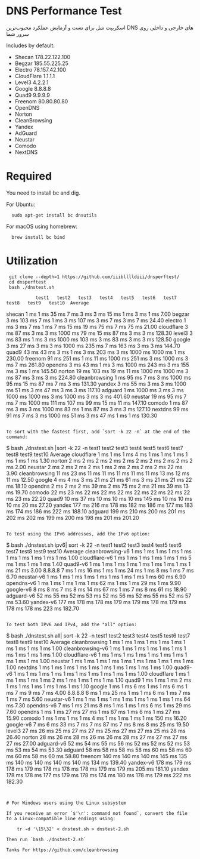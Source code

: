 # DNS Performance Test

اسکریپت شل برای تست و آزمایش عملکرد محبوب‌ترین DNS های خارجی و داخلی روی سرور شما

Includes by default:
 * Shecan 178.22.122.100
 * Begzar 185.55.225.25
 * Electro 78.157.42.100
 * CloudFlare 1.1.1.1
 * Level3 4.2.2.1
 * Google 8.8.8.8
 * Quad9 9.9.9.9
 * Freenom 80.80.80.80
 * OpenDNS
 * Norton
 * CleanBrowsing
 * Yandex
 * AdGuard
 * Neustar
 * Comodo
 * NextDNS

# Required 

You need to install bc and dig. 

For Ubuntu:

```
  sudo apt-get install bc dnsutils
```

For macOS using homebrew:

```
  brew install bc bind
```

# Utilization

``` 
 git clone --depth=1 https://github.com/iiiblllldiii/dnsperftest/
 cd dnsperftest
 bash ./dnstest.sh
```
               test1   test2   test3   test4   test5   test6   test7   test8   test9   test10  Average 
shecan               1 ms    1 ms    35 ms   7 ms    3 ms    3 ms    15 ms   1 ms    3 ms    1 ms      7.00
begzar               3 ms    103 ms  7 ms    1 ms    3 ms    107 ms  3 ms    7 ms    3 ms    7 ms      24.40
electro              1 ms    3 ms    7 ms    1 ms    7 ms    15 ms   19 ms   75 ms   7 ms    75 ms     21.00
cloudflare           3 ms    87 ms   3 ms    3 ms    1000 ms 79 ms   15 ms   87 ms   3 ms    3 ms      128.30
level3               3 ms    83 ms   1 ms    3 ms    1000 ms 103 ms  3 ms    83 ms   3 ms    3 ms      128.50
google               3 ms    27 ms   3 ms    3 ms    1000 ms 235 ms  7 ms    163 ms  3 ms    3 ms      144.70
quad9                43 ms   43 ms   3 ms    1 ms    3 ms    203 ms  3 ms    1000 ms 1000 ms 1 ms      230.00
freenom              91 ms   251 ms  1 ms    11 ms   1000 ms 251 ms  3 ms    1000 ms 3 ms    7 ms      261.80
opendns              3 ms    43 ms   1 ms    3 ms    1000 ms 243 ms  3 ms    155 ms  3 ms    1 ms      145.50
norton               19 ms   103 ms  19 ms   11 ms   1000 ms 1000 ms 3 ms    87 ms   3 ms    3 ms      224.80
cleanbrowsing        1 ms    95 ms   7 ms    3 ms    1000 ms 95 ms   15 ms   87 ms   7 ms    3 ms      131.30
yandex               3 ms    55 ms   3 ms    3 ms    1000 ms 51 ms   3 ms    47 ms   3 ms    3 ms      117.10
adguard              1 ms    1000 ms 3 ms    3 ms    1000 ms 1000 ms 3 ms    1000 ms 3 ms    3 ms      401.60
neustar              19 ms   95 ms   7 ms    7 ms    1000 ms 111 ms  107 ms  99 ms   15 ms   11 ms     147.10
comodo               1 ms    87 ms   3 ms    3 ms    1000 ms 83 ms   1 ms    87 ms   3 ms    3 ms      127.10
nextdns              99 ms   91 ms   7 ms    3 ms    1000 ms 51 ms   3 ms    47 ms   1 ms    1 ms      130.30
```

To sort with the fastest first, add `sort -k 22 -n` at the end of the command:

```
  $ bash ./dnstest.sh |sort -k 22 -n
               test1   test2   test3   test4   test5   test6   test7   test8   test9   test10  Average 
cloudflare     1 ms    1 ms    1 ms    4 ms    1 ms    1 ms    1 ms    1 ms    1 ms    1 ms      1.30
norton         2 ms    2 ms    2 ms    2 ms    2 ms    2 ms    2 ms    2 ms    2 ms    2 ms      2.00
neustar        2 ms    2 ms    2 ms    2 ms    1 ms    2 ms    2 ms    2 ms    2 ms    22 ms     3.90
cleanbrowsing  11 ms   23 ms   11 ms   11 ms   11 ms   11 ms   11 ms   13 ms   12 ms   11 ms     12.50
google         4 ms    4 ms    3 ms    21 ms   21 ms   61 ms   3 ms    21 ms   21 ms   22 ms     18.10
opendns        2 ms    2 ms    2 ms    39 ms   2 ms    75 ms   2 ms    21 ms   39 ms   13 ms     19.70
comodo         22 ms   23 ms   22 ms   22 ms   22 ms   22 ms   22 ms   22 ms   22 ms   23 ms     22.20
quad9          10 ms   37 ms   10 ms   10 ms   10 ms   145 ms  10 ms   10 ms   10 ms   20 ms     27.20
yandex         177 ms  216 ms  178 ms  182 ms  186 ms  177 ms  183 ms  174 ms  186 ms  222 ms    188.10
adguard        199 ms  210 ms  200 ms  201 ms  202 ms  202 ms  199 ms  200 ms  198 ms  201 ms    201.20
```

To test using the IPv6 addresses, add the IPv6 option:

```
  $ bash ./dnstest.sh ipv6| sort -k 22 -n
                     test1   test2   test3   test4   test5   test6   test7   test8   test9   test10  Average 
cleanbrowsing-v6     1 ms    1 ms    1 ms    1 ms    1 ms    1 ms    1 ms    1 ms    1 ms    1 ms      1.00
cloudflare-v6        1 ms    1 ms    1 ms    1 ms    1 ms    1 ms    5 ms    1 ms    1 ms    1 ms      1.40
quad9-v6             1 ms    1 ms    1 ms    1 ms    1 ms    1 ms    1 ms    1 ms    1 ms    21 ms     3.00
8.8.8.8              7 ms    1 ms    16 ms   1 ms    1 ms    24 ms   1 ms    8 ms    1 ms    7 ms      6.70
neustar-v6           1 ms    1 ms    1 ms    1 ms    1 ms    1 ms    1 ms    1 ms    1 ms    60 ms     6.90
opendns-v6           1 ms    1 ms    1 ms    1 ms    1 ms    62 ms   1 ms    1 ms    29 ms   1 ms      9.90
google-v6            8 ms    8 ms    7 ms    8 ms    14 ms   67 ms   1 ms    7 ms    8 ms    61 ms     18.90
adguard-v6           52 ms   55 ms   52 ms   53 ms   52 ms   56 ms   52 ms   55 ms   52 ms   57 ms     53.60
yandex-v6            177 ms  178 ms  178 ms  179 ms  179 ms  178 ms  179 ms  178 ms  178 ms  223 ms    182.70
```

To test both IPv6 and IPv4, add the "all" option:
```
  $ bash ./dnstest.sh all| sort -k 22 -n
                     test1   test2   test3   test4   test5   test6   test7   test8   test9   test10  Average 
cleanbrowsing        1 ms    1 ms    1 ms    1 ms    1 ms    1 ms    1 ms    1 ms    1 ms    1 ms      1.00
cleanbrowsing-v6     1 ms    1 ms    1 ms    1 ms    1 ms    1 ms    1 ms    1 ms    1 ms    1 ms      1.00
cloudflare-v6        1 ms    1 ms    1 ms    1 ms    1 ms    1 ms    1 ms    1 ms    1 ms    1 ms      1.00
neustar              1 ms    1 ms    1 ms    1 ms    1 ms    1 ms    1 ms    1 ms    1 ms    1 ms      1.00
nextdns              1 ms    1 ms    1 ms    1 ms    1 ms    1 ms    1 ms    1 ms    1 ms    1 ms      1.00
quad9-v6             1 ms    1 ms    1 ms    1 ms    1 ms    1 ms    1 ms    1 ms    1 ms    1 ms      1.00
cloudflare           1 ms    1 ms    1 ms    1 ms    1 ms    2 ms    1 ms    1 ms    1 ms    1 ms      1.10
quad9                1 ms    1 ms    1 ms    2 ms    1 ms    1 ms    1 ms    1 ms    1 ms    1 ms      1.10
google               1 ms    1 ms    6 ms    1 ms    1 ms    6 ms    1 ms    7 ms    9 ms    7 ms      4.00
8.8.8.8              6 ms    1 ms    25 ms   1 ms    1 ms    6 ms    1 ms    7 ms    1 ms    7 ms      5.60
neustar-v6           1 ms    1 ms    1 ms    1 ms    1 ms    1 ms    1 ms    1 ms    1 ms    64 ms     7.30
opendns-v6           7 ms    1 ms    21 ms   8 ms    1 ms    1 ms    1 ms    6 ms    1 ms    29 ms     7.60
opendns              1 ms    1 ms    27 ms   27 ms   1 ms    67 ms   1 ms    6 ms    1 ms    27 ms     15.90
comodo               1 ms    1 ms    1 ms    1 ms    4 ms    1 ms    1 ms    1 ms    1 ms    150 ms    16.20
google-v6            7 ms    6 ms    33 ms   7 ms    7 ms    87 ms   7 ms    8 ms    8 ms    25 ms     19.50
level3               27 ms   26 ms   25 ms   27 ms   27 ms   25 ms   27 ms   27 ms   25 ms   28 ms     26.40
norton               28 ms   26 ms   28 ms   26 ms   26 ms   28 ms   27 ms   27 ms   27 ms   27 ms     27.00
adguard-v6           52 ms   54 ms   55 ms   56 ms   52 ms   52 ms   52 ms   53 ms   53 ms   54 ms     53.30
adguard              58 ms   58 ms   58 ms   58 ms   60 ms   58 ms   60 ms   60 ms   58 ms   60 ms     58.80
freenom              140 ms  140 ms  140 ms  145 ms  135 ms  140 ms  140 ms  140 ms  140 ms  134 ms    139.40
yandex-v6            178 ms  179 ms  178 ms  179 ms  178 ms  178 ms  178 ms  179 ms  179 ms  205 ms    181.10
yandex               178 ms  178 ms  177 ms  179 ms  178 ms  174 ms  180 ms  178 ms  179 ms  222 ms    182.30

```


# For Windows users using the Linux subsystem

If you receive an error `$'\r': command not found`, convert the file to a Linux-compatible line endings using:

    tr -d '\15\32' < dnstest.sh > dnstest-2.sh
    
Then run `bash ./dnstest-2.sh`

Tanks For https://github.com/cleanbrowsing
